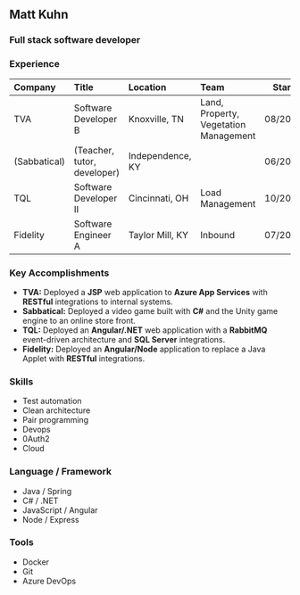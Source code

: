 ## Matt Kuhn

### Full stack software developer



### Experience

| Company      | Title                       | Location         | Team                                  | Start   | End     |
| :----------- | :-------------------------- | :--------------- | :------------------------------------ | :-----: | :-----: |
| TVA          | Software Developer B        | Knoxville, TN    | Land, Property, Vegetation Management | 08/2022 | CURRENT |
| (Sabbatical) | (Teacher, tutor, developer) | Independence, KY |                                       | 06/2020 | 08/2022 |
| TQL          | Software Developer II       | Cincinnati, OH   | Load Management                       | 10/2018 | 06/2020 |
| Fidelity     | Software Engineer A         | Taylor Mill, KY  | Inbound                               | 07/2015 | 10/2018 |

### Key Accomplishments

- **TVA:** Deployed a **JSP** web application to **Azure App Services** with **RESTful** integrations to internal systems.
- **Sabbatical:** Deployed a video game built with **C#** and the Unity game engine to an online store front.
- **TQL:** Deployed an **Angular/.NET** web application with a **RabbitMQ** event-driven architecture and **SQL Server** integrations.
- **Fidelity:** Deployed an **Angular/Node** application to replace a Java Applet with **RESTful** integrations.

### Skills

- Test automation
- Clean architecture
- Pair programming
- Devops
- 0Auth2
- Cloud

### Language / Framework

- Java / Spring
- C# / .NET
- JavaScript / Angular
- Node / Express

### Tools

- Docker
- Git
- Azure DevOps
